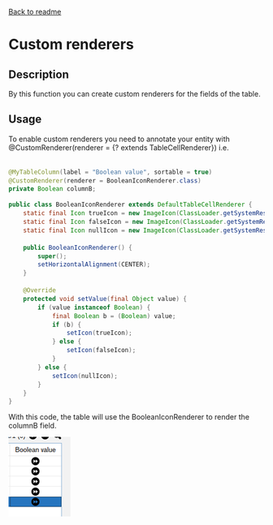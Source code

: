 [Back to readme](../../../../readme.MD)

# Custom renderers

## Description

By this function you can create custom renderers for the fields of the table.

## Usage

To enable custom renderers you need to annotate your entity with @CustomRenderer(renderer = {? extends
TableCellRenderer})
i.e.

```java

@MyTableColumn(label = "Boolean value", sortable = true)
@CustomRenderer(renderer = BooleanIconRenderer.class)
private Boolean columnB;
```

```java
public class BooleanIconRenderer extends DefaultTableCellRenderer {
    static final Icon trueIcon = new ImageIcon(ClassLoader.getSystemResource("fast-forward-button.png"));
    static final Icon falseIcon = new ImageIcon(ClassLoader.getSystemResource("fast-backward.png"));
    static final Icon nullIcon = new ImageIcon(ClassLoader.getSystemResource("search.png"));

    public BooleanIconRenderer() {
        super();
        setHorizontalAlignment(CENTER);
    }

    @Override
    protected void setValue(final Object value) {
        if (value instanceof Boolean) {
            final Boolean b = (Boolean) value;
            if (b) {
                setIcon(trueIcon);
            } else {
                setIcon(falseIcon);
            }
        } else {
            setIcon(nullIcon);
        }
    }
}
```

With this code, the table will use the BooleanIconRenderer to render the columnB field.

![img.png](img.png)